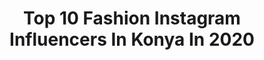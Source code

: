 ---
title: Top 10 Fashion Instagram Influencers In Konya In 2020
description: >-
  Find top fashion Instagram influencers in Konya in 2020. Most popular hashtags: #konya #fashion #coronavirus #happy.
platform: Instagram
profiles:
  - username: "sedahocaninkombinleri"
    fullname: >-
      Seda Hoca’nın Renkli Hayatı
    location: "Turkey"
    followers: 6951
    engagement: 279
    commentsToLikes: 0.101346
    id: ck13cpyq21lhz0i19ch5tkvby
    verified: false
    hashtags: "#tiktok, #etkinlik, #anneo, #dans"
  - username: "pembedunyammm"
    fullname: >-
      Ümran
    location: "Turkey"
    followers: 28900
    engagement: 121
    commentsToLikes: 0.117577
    id: ck5c9v3qfc6cg0i11rul1fj44
    verified: false
    hashtags: "#23nisan, #izindeyizatam, #temizlikbenimi, #summertime"
  - username: "gelindamatdergisi"
    fullname: >-
      Gelin Damat Dergisi
    location: "Turkey"
    followers: 33830
    engagement: 274
    commentsToLikes: 0.001722
    id: ck5q9xpbhdj9b0i115adijzhl
    verified: false
    hashtags: "#parisgelinlik, #gultengelinlik, #barangelinlik, #basariodulu"
  - username: "kemalsahin1"
    fullname: >-
      Kemal Şahin
    location: "Turkey"
    followers: 9516
    engagement: 939
    commentsToLikes: 0.246378
    id: ck5zsq7xbyzmu0i145c2z90m2
    verified: false
    hashtags: "#children, #game, #mask, #winter"
  - username: "cokdeliminikaile"
    fullname: >-
      Ali Elif Köylü
    location: "Turkey"
    followers: 13012
    engagement: 800
    commentsToLikes: 0.047489
    id: ckaowe5048ja80i78k8422dvv
    verified: false
    hashtags: "#minime, #instababygirl, #bebegiminkadraj, #beautiful"
  - username: "alyagram_2017"
    fullname: >-
      Alya' nın dünyası
    location: "Turkey"
    followers: 12155
    engagement: 1572
    commentsToLikes: 0.025893
    id: ckaovdxx146q40i78j8ailxye
    verified: false
    hashtags: "#like, #mothernature, #bride, #eidmubarak"
  - username: "bebek_orgu_sayfasi"
    fullname: >-
      Bebek -örgü-sayfasi (leyla)
    location: "Turkey"
    followers: 21457
    engagement: 198
    commentsToLikes: 0.062802
    id: ck8t45u2f5m290j7879q62hak
    verified: false
    hashtags: "#bebekyelekler, #favori, #nakoelit, #missmybaby"
  - username: "ozsoyphotography"
    fullname: >-
      Abdullah Özsoy
    location: "Turkey"
    followers: 14315
    engagement: 513
    commentsToLikes: 0.010286
    id: ck15qskrv4fkc0i19jfwddg4c
    verified: false
    hashtags: "#istanbul, #gececekimi, #gonya, #cays"
  - username: "izgisimal"
    fullname: >-
      Şimal İzgi 🍒
    location: "Turkey"
    followers: 2764
    engagement: 2747
    commentsToLikes: 0.133969
    id: ckaot27amu1im0i78imlj088h
    verified: false
    hashtags: "#purple, #lilacmakeup, #makeuplook, #quarantine"
  - username: "enfaldiner"
    fullname: >-
      Enfal Diner
    location: "Turkey"
    followers: 148270
    engagement: 1918
    commentsToLikes: 0.462020
    id: ck6typy1d56fb0j717q83n76s
    verified: false
    hashtags: "#herkes, #hayat, #opporeno3pro"
---
